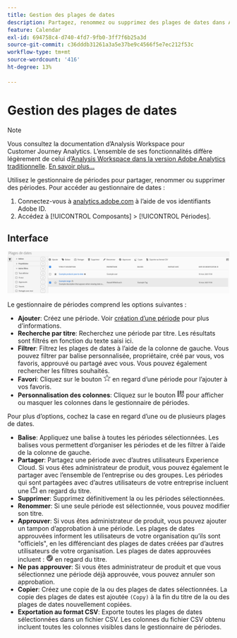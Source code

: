 ```yaml
---
title: Gestion des plages de dates
description: Partagez, renommez ou supprimez des plages de dates dans Analysis Workspace.
feature: Calendar
exl-id: 694758c4-d740-4fd7-9fb0-3ff7f6b25a3d
source-git-commit: c36dddb31261a3a5e37be9c4566f5e7ec212f53c
workflow-type: tm+mt
source-wordcount: '416'
ht-degree: 13%

---
```


# Gestion des plages de dates

>[!NOTE]
>
>Vous consultez la documentation d’Analysis Workspace pour Customer Journey Analytics. L’ensemble de ses fonctionnalités diffère légèrement de celui d’[Analysis Workspace dans la version Adobe Analytics traditionnelle](https://experienceleague.adobe.com/docs/analytics/analyze/analysis-workspace/home.html?lang=fr). [En savoir plus...](/help/getting-started/cja-aa.md)

Utilisez le gestionnaire de périodes pour partager, renommer ou supprimer des périodes. Pour accéder au gestionnaire de dates :

1. Connectez-vous à [analytics.adobe.com](https://analytics.adobe.com) à lʼaide de vos identifiants Adobe ID.
1. Accédez à [!UICONTROL Composants] > [!UICONTROL Périodes].

## Interface

![Interface utilisateur](../assets/date-range-ui.png)

Le gestionnaire de périodes comprend les options suivantes :

* **Ajouter**: Créez une période. Voir [création d’une période](create.md) pour plus d’informations.
* **Recherche par titre**: Recherchez une période par titre. Les résultats sont filtrés en fonction du texte saisi ici.
* **Filtrer**: Filtrez les plages de dates à l’aide de la colonne de gauche. Vous pouvez filtrer par balise personnalisée, propriétaire, créé par vous, vos favoris, approuvé ou partagé avec vous. Vous pouvez également rechercher les filtres souhaités.
* **Favori**: Cliquez sur le bouton ![star](../assets/star.png) en regard d’une période pour l’ajouter à vos favoris.
* **Personnalisation des colonnes**: Cliquez sur le bouton ![colonnes](../assets/columns.png) pour afficher ou masquer les colonnes dans le gestionnaire de périodes.

Pour plus d’options, cochez la case en regard d’une ou de plusieurs plages de dates.

* **Balise**: Appliquez une balise à toutes les périodes sélectionnées. Les balises vous permettent d’organiser les périodes et de les filtrer à l’aide de la colonne de gauche.
* **Partager**: Partagez une période avec d’autres utilisateurs Experience Cloud. Si vous êtes administrateur de produit, vous pouvez également le partager avec l’ensemble de l’entreprise ou des groupes. Les périodes qui sont partagées avec d’autres utilisateurs de votre entreprise incluent une ![shared](../assets/shared.png) en regard du titre.
* **Supprimer**: Supprimez définitivement la ou les périodes sélectionnées.
* **Renommer**: Si une seule période est sélectionnée, vous pouvez modifier son titre.
* **Approuver**: Si vous êtes administrateur de produit, vous pouvez ajouter un tampon d’approbation à une période. Les plages de dates approuvées informent les utilisateurs de votre organisation qu’ils sont &quot;officiels&quot;, en les différenciant des plages de dates créées par d’autres utilisateurs de votre organisation. Les plages de dates approuvées incluent : ![approuvé](../assets/approved.png) en regard du titre.
* **Ne pas approuver**: Si vous êtes administrateur de produit et que vous sélectionnez une période déjà approuvée, vous pouvez annuler son approbation.
* **Copier**: Créez une copie de la ou des plages de dates sélectionnées. La copie des plages de dates est ajoutée `(Copy)` à la fin du titre de la ou des plages de dates nouvellement copiées.
* **Exportation au format CSV**: Exporte toutes les plages de dates sélectionnées dans un fichier CSV. Les colonnes du fichier CSV obtenu incluent toutes les colonnes visibles dans le gestionnaire de périodes.
